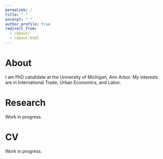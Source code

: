 ```yaml
---
permalink: /
title: " "
excerpt: " "
author_profile: true
redirect_from: 
  - /about/
  - /about.html
---
```


About
======

I am PhD candidate at the University of Michigan, Ann Arbor. My interests are in International Trade, Urban Economics, and Labor. 

Research
======

Work in progress. 

CV
======

Work in progress. 
